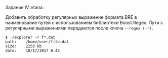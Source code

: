 Задание IV этапа:

Добавить обработку регулярных выражение формата BRE в наименование путей с использованием библиотеки Boost.Regex. Пути с регулярными выражениями передаются после ключа `--regex (-r)`.

```
$ ./explorer -r f*.dat 
path:	 /home/user/file.dat
size:	 2258 Kb
date:	 10/17/2017 8:43
```

